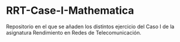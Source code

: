 # RRT-Case-I-Mathematica
Repositorio en el que se añaden los distintos ejercicio del Caso I de la asignatura Rendimiento en Redes de Telecomunicación.
